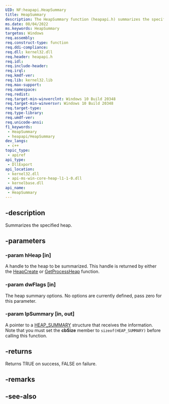 ```yaml
---
UID: NF:heapapi.HeapSummary
title: HeapSummary
description: The HeapSummary function (heapapi.h) summarizes the specified heap.
ms.date: 08/04/2022
ms.keywords: HeapSummary
targetos: Windows
req.assembly:
req.construct-type: function
req.ddi-compliance:
req.dll: kernel32.dll
req.header: heapapi.h
req.idl:
req.include-header:
req.irql:
req.kmdf-ver:
req.lib: kernel32.lib
req.max-support:
req.namespace:
req.redist:
req.target-min-winverclnt: Windows 10 Build 20348
req.target-min-winversvr: Windows 10 Build 20348
req.target-type:
req.type-library:
req.umdf-ver:
req.unicode-ansi:
f1_keywords:
 - HeapSummary
 - heapapi/HeapSummary
dev_langs:
 - c++
topic_type:
 - apiref
api_type:
 - DllExport
api_location:
 - kernel32.dll
 - api-ms-win-core-heap-l1-1-0.dll
 - kernelbase.dll
api_name:
 - HeapSummary
---
```


## -description

Summarizes the specified heap.

## -parameters

### -param hHeap [in]

A handle to the heap to be summarized. This handle is returned by either the
      <a href="/windows/desktop/api/heapapi/nf-heapapi-heapcreate">HeapCreate</a> or
      <a href="/windows/desktop/api/heapapi/nf-heapapi-getprocessheap">GetProcessHeap</a> function.

### -param dwFlags [in]

The heap summary options.  No options are currently defined, pass zero for this parameter.

### -param lpSummary [in, out]

A pointer to a [HEAP_SUMMARY](ns-heapapi-heap_summary.md) structure that receives the information.  Note that you must set the <b>cbSize</b> member to <code>sizeof(HEAP_SUMMARY)</code> before calling this function.

## -returns

Returns TRUE on success, FALSE on failure.

## -remarks

## -see-also
